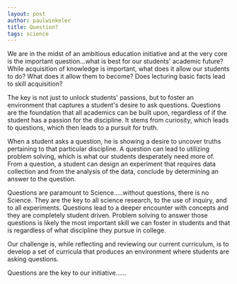 ```yaml
---
layout: post
author: paulwinkeler
title: Question?
tags: science
---
```

We are in the midst of an ambitious education initiative and at the very core is the important question...what is best for our students' academic future?  While acquisition of knowledge is important, what does it allow our students to do?  What does it allow them to become?  Does lecturing basic facts lead to skill acquisition?  

The key is not just to unlock students' passions, but to foster an environment that captures a student's desire to ask questions.  Questions are the foundation that all academics can be built upon, regardless of if the student has a passion for the discipline.  It stems from curiosity, which leads to questions, which then leads to a pursuit for truth.  

When a student asks a question, he is showing a desire to uncover truths pertaining to that particular discipline.  A question can lead to utilizing problem solving, which is what our students desperately need more of.  From a question, a student can design an experiment that requires data collection and from the analysis of the data, conclude by determining an answer to the question.  

Questions are paramount to Science.....without questions, there is no Science.  They are the key to all science research, to the use of inquiry, and to all experiments.  Questions lead to a deeper encounter with concepts and they are completely student driven.  Problem solving to answer those questions is likely the most important skill we can foster in students and that is regardless of what discipline they pursue in college.

Our challenge is, while reflecting and reviewing our current curriculum, is to develop a set of curricula that produces an environment where students are asking questions.  

Questions are the key to our initiative......
